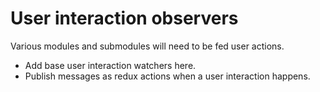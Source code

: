 # User interaction observers

Various modules and submodules will need to be fed user actions.

* Add base user interaction watchers here.
* Publish messages as redux actions when a user interaction happens.